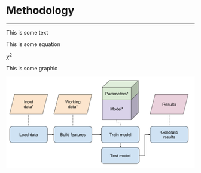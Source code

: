# Methodology
***



This is some text



This is some equation

$\chi^2$



This is some graphic

![](/img/optimizable-parameters.svg)
